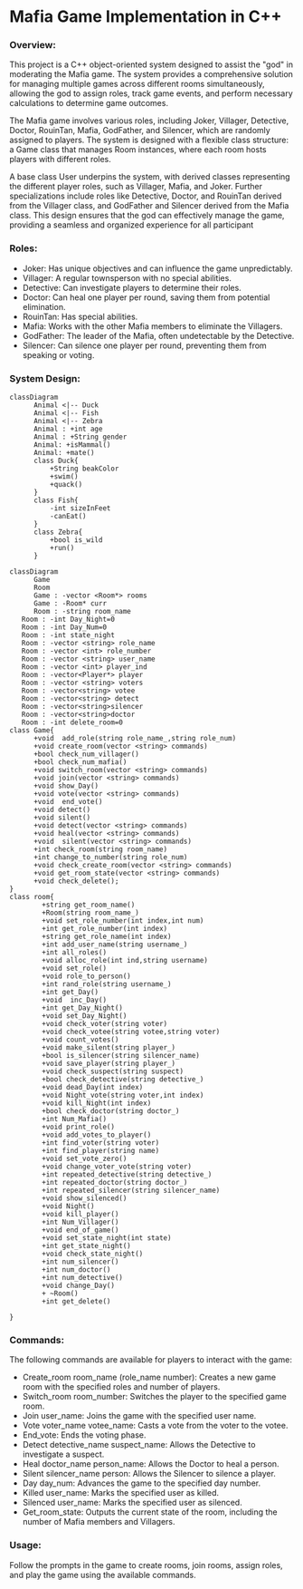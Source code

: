# Mafia Game Implementation in C++

### Overview: <br>
This project is a C++ object-oriented system designed to assist the "god" in moderating the Mafia game. The system provides a comprehensive solution for managing multiple games across different rooms simultaneously, allowing the god to assign roles, track game events, and perform necessary calculations to determine game outcomes.

The Mafia game involves various roles, including Joker, Villager, Detective, Doctor, RouinTan, Mafia, GodFather, and Silencer, which are randomly assigned to players. The system is designed with a flexible class structure: a Game class that manages Room instances, where each room hosts players with different roles.

A base class User underpins the system, with derived classes representing the different player roles, such as Villager, Mafia, and Joker. Further specializations include roles like Detective, Doctor, and RouinTan derived from the Villager class, and GodFather and Silencer derived from the Mafia class. This design ensures that the god can effectively manage the game, providing a seamless and organized experience for all participant


### Roles: <br> 
* Joker: Has unique objectives and can influence the game unpredictably.
* Villager: A regular townsperson with no special abilities.
* Detective: Can investigate players to determine their roles.
* Doctor: Can heal one player per round, saving them from potential elimination.
* RouinTan: Has special abilities.
* Mafia: Works with the other Mafia members to eliminate the Villagers.
* GodFather: The leader of the Mafia, often undetectable by the Detective.
* Silencer: Can silence one player per round, preventing them from speaking or voting.

### System Design: 
```mermaid
classDiagram
      Animal <|-- Duck
      Animal <|-- Fish
      Animal <|-- Zebra
      Animal : +int age
      Animal : +String gender
      Animal: +isMammal()
      Animal: +mate()
      class Duck{
          +String beakColor
          +swim()
          +quack()
      }
      class Fish{
          -int sizeInFeet
          -canEat()
      }
      class Zebra{
          +bool is_wild
          +run()
      }
```

```mermaid
classDiagram
      Game 
      Room
      Game : -vector <Room*> rooms
      Game : -Room* curr
      Room : -string room_name
   Room : -int Day_Night=0
   Room : -int Day_Num=0
   Room : -int state_night
   Room : -vector <string> role_name
   Room : -vector <int> role_number
   Room : -vector <string> user_name
   Room : -vector <int> player_ind
   Room : -vector<Player*> player
   Room : -vector <string> voters
   Room : -vector<string> votee
   Room : -vector<string> detect
   Room : -vector<string>silencer
   Room : -vector<string>doctor
   Room : -int delete_room=0
class Game{
      +void  add_role(string role_name_,string role_num)
      +void create_room(vector <string> commands)
      +bool check_num_villager()
      +bool check_num_mafia()
      +void switch_room(vector <string> commands)
      +void join(vector <string> commands)
      +void show_Day()
      +void vote(vector <string> commands)
      +void  end_vote()
      +void detect()
      +void silent()
      +void detect(vector <string> commands)
      +void heal(vector <string> commands)
      +void  silent(vector <string> commands)
      +int check_room(string room_name)
      +int change_to_number(string role_num)
      +void check_create_room(vector <string> commands)
      +void get_room_state(vector <string> commands)
      +void check_delete();
}
class room{
        +string get_room_name()
        +Room(string room_name_)
        +void set_role_number(int index,int num)
        +int get_role_number(int index)
        +string get_role_name(int index)
        +int add_user_name(string username_)
        +int all_roles()
        +void alloc_role(int ind,string username)
        +void set_role()
        +void role_to_person()
        +int rand_role(string username_)
        +int get_Day()
        +void  inc_Day()
        +int get_Day_Night()
        +void set_Day_Night()
        +void check_voter(string voter)
        +void check_votee(string votee,string voter)
        +void count_votes()
        +void make_silent(string player_)
        +bool is_silencer(string silencer_name)
        +void save_player(string player_)
        +void check_suspect(string suspect)
        +bool check_detective(string detective_)
        +void dead_Day(int index)
        +void Night_vote(string voter,int index)
        +void kill_Night(int index)
        +bool check_doctor(string doctor_)
        +int Num_Mafia()
        +void print_role()
        +void add_votes_to_player()
        +int find_voter(string voter)
        +int find_player(string name)
        +void set_vote_zero()
        +void change_voter_vote(string voter)
        +int repeated_detective(string detective_)
        +int repeated_doctor(string doctor_)
        +int repeated_silencer(string silencer_name)
        +void show_silenced()
        +void Night()
        +void kill_player()
        +int Num_Villager()
        +void end_of_game()
        +void set_state_night(int state)
        +int get_state_night()
        +void check_state_night()
        +int num_silencer()
        +int num_doctor()
        +int num_detective()
        +void change_Day()
        + ~Room()
        +int get_delete()

}

```



### Commands: 
The following commands are available for players to interact with the game:

* Create_room room_name (role_name number): Creates a new game room with the specified roles and number of players.
* Switch_room room_number: Switches the player to the specified game room.
* Join user_name: Joins the game with the specified user name.
* Vote voter_name votee_name: Casts a vote from the voter to the votee.
* End_vote: Ends the voting phase.
* Detect detective_name suspect_name: Allows the Detective to investigate a suspect.
* Heal doctor_name person_name: Allows the Doctor to heal a person.
* Silent silencer_name person: Allows the Silencer to silence a player.
* Day day_num: Advances the game to the specified day number.
* Killed user_name: Marks the specified user as killed.
* Silenced user_name: Marks the specified user as silenced.
* Get_room_state: Outputs the current state of the room, including the number of Mafia members and Villagers.

### Usage:
Follow the prompts in the game to create rooms, join rooms, assign roles, and play the game using the available commands.


